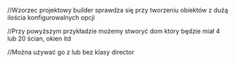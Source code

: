 //Wzorzec projektowy builder sprawdza się przy tworzeniu obiektów z dużą ilościa konfigurowalnych opcji

//Przy powyższym przykładzie możemy stworyć dom który będzie miał 4 lub 20 ścian, okien itd

//Można używać go z lub bez klasy director